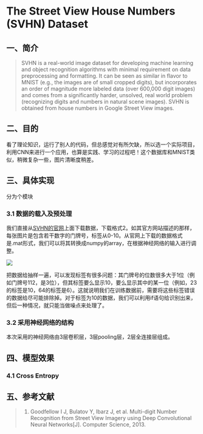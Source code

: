 # The Street View House Numbers (SVHN) Dataset
## 一、简介
> SVHN is a real-world image dataset for developing machine learning and object recognition algorithms with minimal requirement on data preprocessing and formatting. It can be seen as similar in flavor to MNIST (e.g., the images are of small cropped digits), but incorporates an order of magnitude more labeled data (over 600,000 digit images) and comes from a significantly harder, unsolved, real world problem (recognizing digits and numbers in natural scene images). SVHN is obtained from house numbers in Google Street View images. 
## 二、目的
看了理论知识，运行了别人的代码，但总感觉对有所欠缺，所以选一个实际项目，利用CNN来进行一个应用，也算是实践、学习的过程吧！这个数据库和MNIST类似，稍微复杂一些，图片清晰度稍差。
## 三、具体实现
分为个模块
### 3.1 数据的载入及预处理
我们直接从[SVHN的官网](http://ufldl.stanford.edu/housenumbers/)上面下载数据，下载格式2。如其官方网站描述的那样，每张图片是包含若干数字的门牌号，标签从0-10。从官网上下载的数据格式是.mat形式，我们可以将其转换成numpy的array，在根据神经网络的输入进行调整。

![](http://ufldl.stanford.edu/housenumbers/32x32eg.png)

把数据给抽样一遍，可以发现标签有很多问题：其门牌号的位数很多大于1位（例如门牌号112，是3位），但其标签要么显示10，要么显示其中的某一位（例如，23的标签是10，64的标签是6）。这就说明我们在训练数据前，需要将这些标签错误的数据给尽可能排除掉。对于标签为10的数据，我们可以利用if语句给识别出来，但后一种情况，就只能当做噪点来处理了。
### 3.2 采用神经网络的结构
本次采用的神经网络由3层卷积层，3层pooling层，2层全连接层组成。
## 四、模型效果
### 4.1 Cross Entropy

## 五、参考文献
> 1. Goodfellow I J, Bulatov Y, Ibarz J, et al. Multi-digit Number Recognition from Street View Imagery using Deep Convolutional Neural Networks[J]. Computer Science, 2013.
